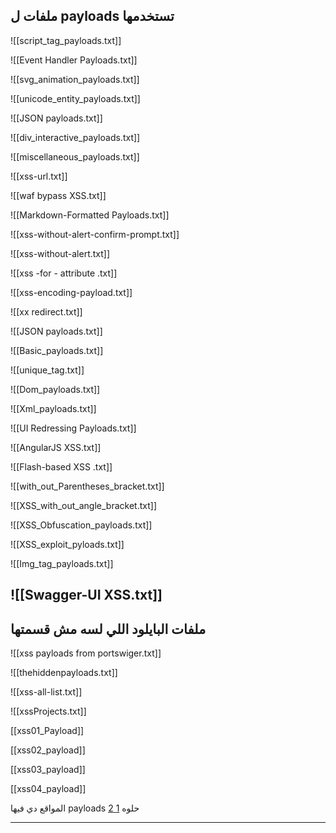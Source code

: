 ## ملفات ل payloads تستخدمها 



![[script_tag_payloads.txt]]

![[Event Handler Payloads.txt]]



![[svg_animation_payloads.txt]]


![[unicode_entity_payloads.txt]]


![[JSON payloads.txt]]

![[div_interactive_payloads.txt]]




![[miscellaneous_payloads.txt]]



![[xss-url.txt]]



![[waf bypass XSS.txt]]



![[Markdown-Formatted Payloads.txt]]


![[xss-without-alert-confirm-prompt.txt]]


![[xss-without-alert.txt]]



![[xss -for - attribute .txt]]



![[xss-encoding-payload.txt]]


![[xx redirect.txt]]


![[JSON payloads.txt]]

![[Basic_payloads.txt]]

![[unique_tag.txt]]

![[Dom_payloads.txt]]

![[Xml_payloads.txt]]

![[UI Redressing Payloads.txt]]

![[AngularJS XSS.txt]]

![[Flash-based XSS .txt]]

![[with_out_Parentheses_bracket.txt]]

![[XSS_with_out_angle_bracket.txt]]

![[XSS_Obfuscation_payloads.txt]]

![[XSS_exploit_pyloads.txt]]

![[Img_tag_payloads.txt]]



![[Swagger-UI XSS.txt]]
------
## ملفات البايلود اللي لسه مش قسمتها 



![[xss payloads from portswiger.txt]]

![[thehiddenpayloads.txt]]

![[xss-all-list.txt]]



![[xssProjects.txt]]

[[xss01_Payload]]



[[xss02_payload]]

[[xss03_payload]]

[[xss04_payload]]



المواقع دي فيها payloads حلوه   [1 ](https://xss-payloads.paracyberbellum.io/) [2](https://tinyxss.terjanq.me/)

-------
